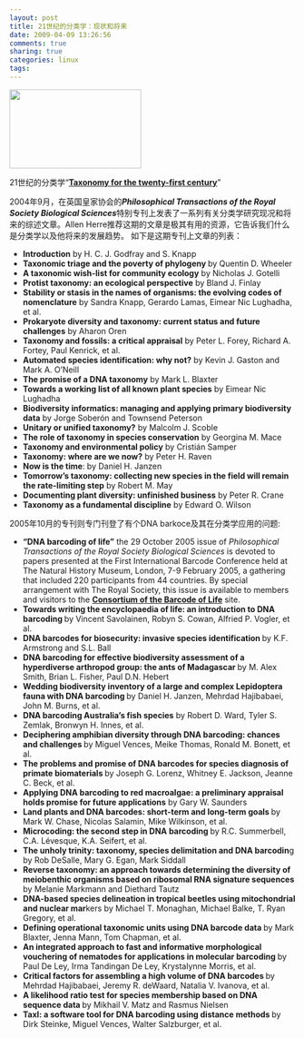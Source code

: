 ```yaml
---
layout: post
title: 21世纪的分类学：现状和将来
date: 2009-04-09 13:26:56
comments: true
sharing: true
categories: linux
tags: 
---
```


<p>
<img src="/Blogs/image.axd?picture=2009%2f4%2f2009-04-09_132750.png" alt="" width="232" height="139" />
</p>
<p>
21世纪的分类学&ldquo;<a href="http://royalsociety.metapress.com/link.asp?id=p88r2rn1b9nn"><strong>Taxonomy for the twenty-first century</strong></a>&rdquo; 
</p>
<p>
2004年9月，在英国皇家协会的<em><strong>Philosophical Transactions of the Royal Society Biological Sciences</strong></em>特别专刊上发表了一系列有关分类学研究现况和将来的综述文章。Allen Herre推荐这期的文章是极其有用的资源，它告诉我们什么是分类学以及他将来的发展趋势。&nbsp;如下是这期专刊上文章的列表：
</p>
<ul>
	<li>
	<div>
	<strong>Introduction</strong> by H. C. J. Godfray and S. Knapp
	</div>
	</li>
	<li>
	<div>
	<strong>Taxonomic triage and the poverty of phylogeny </strong>by Quentin D. Wheeler
	</div>
	</li>
	<li>
	<div>
	<strong>A taxonomic wish-list for community ecology</strong> by Nicholas J. Gotelli
	</div>
	</li>
	<li>
	<div>
	<strong>Protist taxonomy: an ecological perspective</strong> by Bland J. Finlay
	</div>
	</li>
	<li>
	<div>
	<strong>Stability or stasis in the names of organisms: the evolving codes of nomenclature</strong> by Sandra Knapp, Gerardo Lamas, Eimear Nic Lughadha, et al.
	</div>
	</li>
	<li>
	<div>
	<strong>Prokaryote diversity and taxonomy: current status and future challenges</strong> by Aharon Oren
	</div>
	</li>
	<li>
	<div>
	<strong>Taxonomy and fossils: a critical appraisal</strong> by Peter L. Forey, Richard A. Fortey, Paul Kenrick, et al.
	</div>
	</li>
	<li>
	<div>
	<strong>Automated species identification: why not?</strong> by Kevin J. Gaston and Mark A. O&rsquo;Neill
	</div>
	</li>
	<li>
	<div>
	<strong>The promise of a DNA taxonomy</strong> by Mark L. Blaxter
	</div>
	</li>
	<li>
	<div>
	<strong>Towards a working list of all known plant species</strong> by Eimear Nic Lughadha
	</div>
	</li>
	<li>
	<div>
	<strong>Biodiversity informatics: managing and applying primary biodiversity data</strong> by Jorge Sober&oacute;n and Townsend Peterson
	</div>
	</li>
	<li>
	<div>
	<strong>Unitary or unified taxonomy?</strong> by Malcolm J. Scoble
	</div>
	</li>
	<li>
	<div>
	<strong>The role of taxonomy in species conservation</strong> by Georgina M. Mace
	</div>
	</li>
	<li>
	<div>
	<strong>Taxonomy and environmental policy</strong> by Cristi&aacute;n Samper
	</div>
	</li>
	<li>
	<div>
	<strong>Taxonomy: where are we now?</strong> by Peter H. Raven
	</div>
	</li>
	<li>
	<div>
	<strong>Now is the time</strong>: by Daniel H. Janzen
	</div>
	</li>
	<li>
	<div>
	<strong>Tomorrow&rsquo;s taxonomy: collecting new species in the field will remain the rate-limiting step</strong> by Robert M. May
	</div>
	</li>
	<li>
	<div>
	<strong>Documenting plant diversity: unfinished business</strong> by Peter R. Crane
	</div>
	</li>
	<li>
	<div>
	<strong>Taxonomy as a fundamental discipline</strong> by Edward O. Wilson 
	</div>
	</li>
</ul>
<p>
2005年10月的专刊则专门刊登了有个DNA barkoce及其在分类学应用的问题:
</p>
<ul>
	<li>
	<div>
	<strong>&ldquo;DNA barcoding of life&rdquo;</strong> the 29 October 2005 issue of <em>Philosophical Transactions of the Royal Society Biological Sciences</em> is devoted to papers presented at the First International Barcode Conference held at The Natural History Museum, London, 7-9 February 2005, a gathering that included 220 participants from 44 countries. By special arrangement with The Royal Society, this issue is available to members and visitors to the <a href="http://barcoding.si.edu/phil_trans_volume.htm"><strong>Consortium of the Barcode of Life</strong></a> site. 
	</div>
	</li>
	<li>
	<div>
	<strong>Towards writing the encyclopaedia of life: an introduction to DNA barcoding </strong>by Vincent Savolainen, Robyn S. Cowan, Alfried P. Vogler, et al.
	</div>
	</li>
	<li>
	<div>
	<strong>DNA barcodes for biosecurity: invasive species identification </strong>by K.F. Armstrong and S.L. Ball
	</div>
	</li>
	<li>
	<div>
	<strong>DNA barcoding for effective biodiversity assessment of a hyperdiverse arthropod group: the ants of Madagascar </strong>by M. Alex Smith, Brian L. Fisher, Paul D.N. Hebert
	</div>
	</li>
	<li>
	<div>
	<strong>Wedding biodiversity inventory of a large and complex Lepidoptera fauna with DNA barcoding </strong>by Daniel H. Janzen, Mehrdad Hajibabaei, John M. Burns, et al.
	</div>
	</li>
	<li>
	<div>
	<strong>DNA barcoding Australia&rsquo;s fish species</strong> by Robert D. Ward, Tyler S. Zemlak, Bronwyn H. Innes, et al.
	</div>
	</li>
	<li>
	<div>
	<strong>Deciphering amphibian diversity through DNA barcoding: chances and challenges </strong>by Miguel Vences, Meike Thomas, Ronald M. Bonett, et al.
	</div>
	</li>
	<li>
	<div>
	<strong>The problems and promise of DNA barcodes for species diagnosis of primate biomaterials </strong>by Joseph G. Lorenz, Whitney E. Jackson, Jeanne C. Beck, et al.
	</div>
	</li>
	<li>
	<div>
	<strong>Applying DNA barcoding to red macroalgae: a preliminary appraisal holds promise for future applications</strong> by Gary W. Saunders
	</div>
	</li>
	<li>
	<div>
	<strong>Land plants and DNA barcodes: short-term and long-term goals </strong>by Mark W. Chase, Nicolas Salamin, Mike Wilkinson, et al.
	</div>
	</li>
	<li>
	<div>
	<strong>Microcoding: the second step in DNA barcoding </strong>by R.C. Summerbell, C.A. L&eacute;vesque, K.A. Seifert, et al.
	</div>
	</li>
	<li>
	<div>
	<strong>The unholy trinity: taxonomy, species delimitation and DNA barcodin</strong>g by Rob DeSalle, Mary G. Egan, Mark Siddall
	</div>
	</li>
	<li>
	<div>
	<strong>Reverse taxonomy: an approach towards determining the diversity of meiobenthic organisms based on ribosomal RNA signature sequences</strong> by Melanie Markmann and Diethard Tautz
	</div>
	</li>
	<li>
	<div>
	<strong>DNA-based species delineation in tropical beetles using mitochondrial and nuclear mar</strong>kers by Michael T. Monaghan, Michael Balke, T. Ryan Gregory, et al.
	</div>
	</li>
	<li>
	<div>
	<strong>Defining operational taxonomic units using DNA barcode data </strong>by Mark Blaxter, Jenna Mann, Tom Chapman, et al.
	</div>
	</li>
	<li>
	<div>
	<strong>An integrated approach to fast and informative morphological vouchering of nematodes for applications in molecular barcoding </strong>by Paul De Ley, Irma Tandingan De Ley, Krystalynne Morris, et al.
	</div>
	</li>
	<li>
	<div>
	<strong>Critical factors for assembling a high volume of DNA barcodes </strong>by Mehrdad Hajibabaei, Jeremy R. deWaard, Natalia V. Ivanova, et al.
	</div>
	</li>
	<li>
	<div>
	<strong>A likelihood ratio test for species membership based on DNA sequence data </strong>by Mikhail V. Matz and Rasmus Nielsen
	</div>
	</li>
	<li>
	<div>
	<strong>TaxI: a software tool for DNA barcoding using distance methods </strong>by Dirk Steinke, Miguel Vences, Walter Salzburger, et al. 
	</div>
	</li>
</ul>
